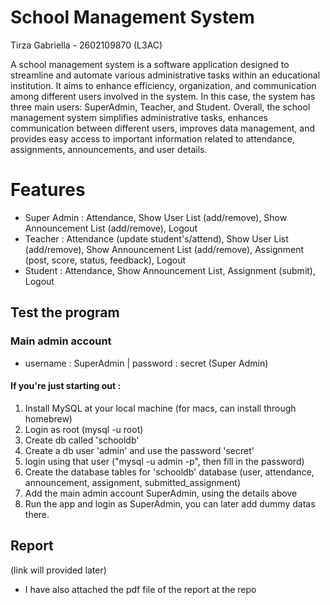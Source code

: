 # School Management System

Tirza Gabriella - 2602109870 (L3AC)

A school management system is a software application designed to streamline and automate various administrative tasks within an educational institution. It aims to enhance efficiency, organization, and communication among different users involved in the system. In this case, the system has three main users: SuperAdmin, Teacher, and Student. Overall, the school management system simplifies administrative tasks, enhances communication between different users, improves data management, and provides easy access to important information related to attendance, assignments, announcements, and user details.

# Features
- Super Admin : Attendance, Show User List (add/remove), Show Announcement List (add/remove), Logout
- Teacher : Attendance (update student's/attend), Show User List (add/remove), Show Announcement List (add/remove), Assignment (post, score, status, feedback), Logout
- Student : Attendance, Show Announcement List, Assignment (submit), Logout

## Test the program

### Main admin account
- username : SuperAdmin | password : secret (Super Admin)

#### If you're just starting out :
1. Install MySQL at your local machine (for macs, can install through homebrew)
2. Login as root (mysql -u root)
3. Create db called 'schooldb'
4. Create a db user 'admin' and use the password 'secret'
5. login using that user ("mysql -u admin -p", then fill in the password)
6. Create the database tables for 'schooldb' database (user, attendance, announcement, assignment, submitted_assignment)
7. Add the main admin account SuperAdmin, using the details above
8. Run the app and login as SuperAdmin, you can later add dummy datas there. 

## Report
(link will provided later)
- I have also attached the pdf file of the report at the repo
